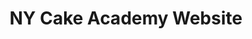 ---
title: NY Cake Academy Website
type: portfolio
client: A series of mockups from the NY Cake Academy site.  
category: ui-ux-design
media: Graphic Design | Illustration | Digital Design | Marketing | Content Management 
dateStart: Summer 2018
dateEnd: Winter 2020
link: https://www.figma.com/proto/7yXQR1cqCPXJ66FfDLKNvL/NY-Cake-Academy?page-id=0%3A1&node-id=54%3A7749&viewport=6265%2C2087%2C0.48&scaling=scale-down&starting-point-node-id=54%3A7749
linkText: "View Prototype"
linkTitle: Prototype
position: Digital Designer
description: The work displayed below is a recreation of the website I developed while working for NY Cake. The original website was built using Wordpress, but it is no longer being used. The recreation is fairly close to the original, but does contain some enhancements. 
role: Brand Manager, Designer, and Developer
tools: Figma, Divi Builder, & Wordpress
image: /Academy.png
tags: Graphic Design, Illustration, Digital Design, Marketing, Content Management 
featuredImage: /Projects/NYCake/nyc-academy_website.png
cModules: {
   
    moduleEight: {
        item: text, 
        header: "Project Brief",
        class: "col-xs-12 col-sm-12 col-md-12 col-lg-12",
        style: "margin-right: auto; ",

         inner: {     
            itemOne: {
                style: "font-size: 1.0rem;", 
                class: "padding-bottom-base",
                text: "NY Cake is a cake decorating company located in NYC. The company consists of several different sub-sections, but this website is specifically dealing with the Academy. NY Cake Academy is a premier cake decorating and baking school located in NYC. The website is the companies sole POS for classes. The system was intended to manage class stock and descriptions, allow instructors to easily get their class numbers and attendance sheets, and make suggestions to students based on their previous enrollments to help build retention." 
                }
        }
    },
    moduleOne: { 
            item: iframe, 
            header: Components,
            class: "col-xs-12 col-sm-12 col-md-12 col-lg-12 design-system",
            inner: {
                src: "https://www.figma.com/embed?embed_host=share&url=https%3A%2F%2Fwww.figma.com%2Ffile%2F7yXQR1cqCPXJ66FfDLKNvL%2FNY-Cake-Academy%3Fnode-id%3D54%253A9452%26t%3DOqRHw6642EavSXiQ-1"
            }
        },
        moduleTwo: { 
            item: iframe, 
            header: Patterns,
            class: "col-xs-12 col-sm-12 col-md-12 col-lg-12 design-system",
            inner: {
                src: "https://www.figma.com/embed?embed_host=share&url=https%3A%2F%2Fwww.figma.com%2Ffile%2F7yXQR1cqCPXJ66FfDLKNvL%2FNY-Cake-Academy%3Fnode-id%3D54%253A9574%26t%3DbJOMW20lQlesLD6J-1"
            }
        },
        moduleThree: { 
            item: iframe, 
            header: Widgets,
            class: "col-xs-12 col-sm-12 col-md-12 col-lg-12 design-system",
            inner: {
                src: "https://www.figma.com/embed?embed_host=share&url=https%3A%2F%2Fwww.figma.com%2Ffile%2F7yXQR1cqCPXJ66FfDLKNvL%2FNY-Cake-Academy%3Fnode-id%3D54%253A10304%26t%3DbJOMW20lQlesLD6J-1"
            }
        },
        moduleFour: { 
            item: iframe, 
            header: Website Mockup,
            class: "col-xs-12 col-sm-12 col-md-12 col-lg-12 design-system",
            inner: {
                src: "https://www.figma.com/embed?embed_host=share&url=https%3A%2F%2Fwww.figma.com%2Fproto%2F7yXQR1cqCPXJ66FfDLKNvL%2FNY-Cake-Academy%3Fpage-id%3D0%253A1%26node-id%3D54%253A7749%26viewport%3D6265%252C2087%252C0.48%26scaling%3Dscale-down%26starting-point-node-id%3D54%253A7749"
            }
        }

    }
---